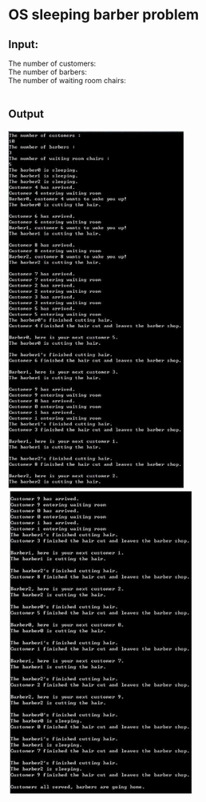 # OS sleeping barber problem <br />
## Input: <br />
The number of customers: <br />
The number of barbers: <br />
The number of waiting room chairs: <br />
<br />
## Output <br />
![image](https://github.com/YuAnWu0000/OS-sleeping-barber/raw/master/output1.PNG) <br/>
![image](https://github.com/YuAnWu0000/OS-sleeping-barber/raw/master/output2.PNG) <br/>
